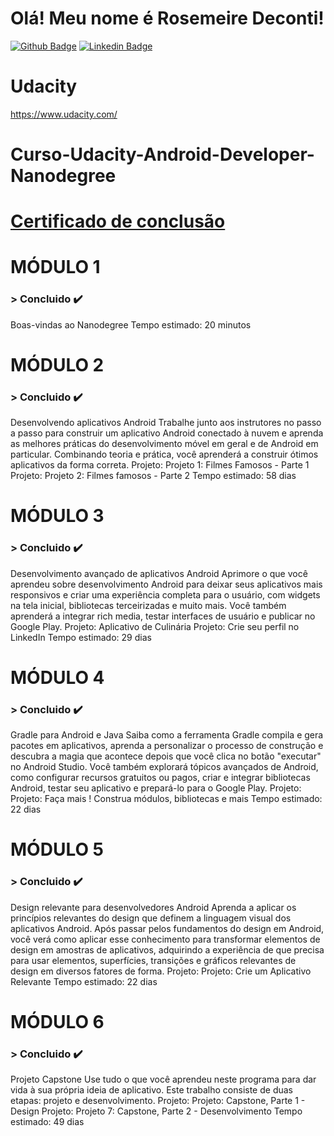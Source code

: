 # Olá! Meu nome é Rosemeire Deconti!

[![Github Badge](https://img.shields.io/badge/-Github-000?style=flat-square&logo=Github&logoColor=white&link=https://github.com/fagnerpsantos)](https://github.com/rdeconti)
[![Linkedin Badge](https://img.shields.io/badge/-LinkedIn-blue?style=flat-square&logo=Linkedin&logoColor=white&link=https://www.linkedin.com/in/rdeconti/)](https://www.linkedin.com/in/rdeconti/)

# Udacity
https://www.udacity.com/

# Curso-Udacity-Android-Developer-Nanodegree
# <a href="https://github.com/rdeconti/Curso-Udacity-Android-Developer-Nanodegree/blob/main/Certificado%20de%20conclus%C3%A3o%20-%20Udacity%20Android%20Developer%20Nanodegree.pdf">Certificado de conclusão</a>

# MÓDULO 1
### > Concluido :heavy_check_mark:
Boas-vindas ao Nanodegree
Tempo estimado: 20 minutos

# MÓDULO 2
### > Concluido :heavy_check_mark:
Desenvolvendo aplicativos Android
Trabalhe junto aos instrutores no passo a passo para construir um aplicativo Android conectado à nuvem e aprenda as melhores práticas do desenvolvimento móvel em geral e de Android em particular. Combinando teoria e prática, você aprenderá a construir ótimos aplicativos da forma correta.
Projeto: Projeto 1: Filmes Famosos - Parte 1
Projeto: Projeto 2: Filmes famosos - Parte 2
Tempo estimado: 58 dias

# MÓDULO 3
### > Concluido :heavy_check_mark:
Desenvolvimento avançado de aplicativos Android
Aprimore o que você aprendeu sobre desenvolvimento Android para deixar seus aplicativos mais responsivos e criar uma experiência completa para o usuário, com widgets na tela inicial, bibliotecas terceirizadas e muito mais. Você também aprenderá a integrar rich media, testar interfaces de usuário e publicar no Google Play.
Projeto: Aplicativo de Culinária
Projeto: Crie seu perfil no LinkedIn
Tempo estimado: 29 dias

# MÓDULO 4
### > Concluido :heavy_check_mark:
Gradle para Android e Java
Saiba como a ferramenta Gradle compila e gera pacotes em aplicativos, aprenda a personalizar o processo de construção e descubra a magia que acontece depois que você clica no botão "executar" no Android Studio. Você também explorará tópicos avançados de Android, como configurar recursos gratuitos ou pagos, criar e integrar bibliotecas Android, testar seu aplicativo e prepará-lo para o Google Play.
Projeto: Projeto: Faça mais ! Construa módulos, bibliotecas e mais
Tempo estimado: 22 dias

# MÓDULO 5
### > Concluido :heavy_check_mark:
Design relevante para desenvolvedores Android
Aprenda a aplicar os princípios relevantes do design que definem a linguagem visual dos aplicativos Android. Após passar pelos fundamentos do design em Android, você verá como aplicar esse conhecimento para transformar elementos de design em amostras de aplicativos, adquirindo a experiência de que precisa para usar elementos, superfícies, transições e gráficos relevantes de design em diversos fatores de forma.
Projeto: Projeto: Crie um Aplicativo Relevante
Tempo estimado: 22 dias

# MÓDULO 6
### > Concluido :heavy_check_mark:
Projeto Capstone
Use tudo o que você aprendeu neste programa para dar vida à sua própria ideia de aplicativo. Este trabalho consiste de duas etapas: projeto e desenvolvimento.
Projeto: Projeto: Capstone, Parte 1 - Design
Projeto: Projeto 7: Capstone, Parte 2 - Desenvolvimento
Tempo estimado: 49 dias
